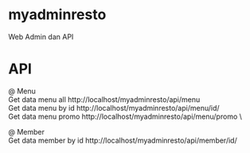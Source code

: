 # myadminresto
Web Admin dan API 

# API
@ Menu \
Get data menu all http://localhost/myadminresto/api/menu \
Get data menu by id http://localhost/myadminresto/api/menu/id/ \
Get data menu promo http://localhost/myadminresto/api/menu/promo \

@ Member \
Get data member by id http://localhost/myadminresto/api/member/id/



